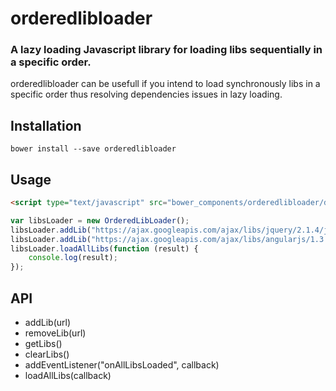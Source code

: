 # orderedlibloader

### A lazy loading Javascript library for loading libs sequentially in a specific order.

orderedlibloader can be usefull if you intend to load synchronously libs in a specific order thus resolving dependencies issues in lazy loading.

## Installation

`bower install --save orderedlibloader`

## Usage

```html
<script type="text/javascript" src="bower_components/orderedlibloader/dist/OrderedLibLoader.min.js"></script>
```

```javascript
var libsLoader = new OrderedLibLoader();
libsLoader.addLib("https://ajax.googleapis.com/ajax/libs/jquery/2.1.4/jquery.min.js");
libsLoader.addLib("https://ajax.googleapis.com/ajax/libs/angularjs/1.3.15/angular.min.js");
libsLoader.loadAllLibs(function (result) {
    console.log(result);
});
```

## API
* addLib(url)
* removeLib(url)
* getLibs()
* clearLibs()
* addEventListener("onAllLibsLoaded", callback)
* loadAllLibs(callback)
